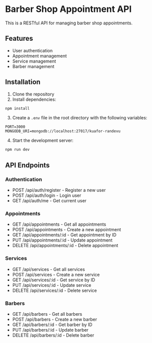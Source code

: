 # Barber Shop Appointment API

This is a RESTful API for managing barber shop appointments.

## Features

- User authentication
- Appointment management
- Service management
- Barber management

## Installation

1. Clone the repository
2. Install dependencies:
```bash
npm install
```

3. Create a `.env` file in the root directory with the following variables:
```
PORT=3000
MONGODB_URI=mongodb://localhost:27017/kuafor-randevu
```

4. Start the development server:
```bash
npm run dev
```

## API Endpoints

### Authentication
- POST /api/auth/register - Register a new user
- POST /api/auth/login - Login user
- GET /api/auth/me - Get current user

### Appointments
- GET /api/appointments - Get all appointments
- POST /api/appointments - Create a new appointment
- GET /api/appointments/:id - Get appointment by ID
- PUT /api/appointments/:id - Update appointment
- DELETE /api/appointments/:id - Delete appointment

### Services
- GET /api/services - Get all services
- POST /api/services - Create a new service
- GET /api/services/:id - Get service by ID
- PUT /api/services/:id - Update service
- DELETE /api/services/:id - Delete service

### Barbers
- GET /api/barbers - Get all barbers
- POST /api/barbers - Create a new barber
- GET /api/barbers/:id - Get barber by ID
- PUT /api/barbers/:id - Update barber
- DELETE /api/barbers/:id - Delete barber 